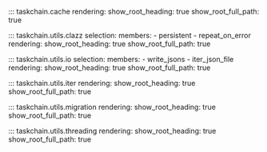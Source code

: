 ::: taskchain.cache
    rendering:
      show_root_heading: true
      show_root_full_path: true


::: taskchain.utils.clazz
    selection:
      members:
        - persistent
        - repeat_on_error
    rendering:
      show_root_heading: true
      show_root_full_path: true


::: taskchain.utils.io
    selection:
      members:
        - write_jsons
        - iter_json_file
    rendering:
      show_root_heading: true
      show_root_full_path: true


::: taskchain.utils.iter
    rendering:
      show_root_heading: true
      show_root_full_path: true


::: taskchain.utils.migration
    rendering:
      show_root_heading: true
      show_root_full_path: true


::: taskchain.utils.threading
    rendering:
      show_root_heading: true
      show_root_full_path: true
